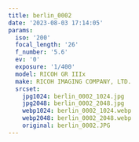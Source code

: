 ```yaml
---
title: berlin_0002
date: '2023-08-03 17:14:05'
params:
  iso: '200'
  focal_length: '26'
  f_number: '5.6'
  ev: '0'
  exposure: '1/400'
  model: RICOH GR IIIx
  make: RICOH IMAGING COMPANY, LTD.
  srcset:
    jpg1024: berlin_0002_1024.jpg
    jpg2048: berlin_0002_2048.jpg
    webp1024: berlin_0002_1024.webp
    webp2048: berlin_0002_2048.webp
    original: berlin_0002.JPG
---
```


